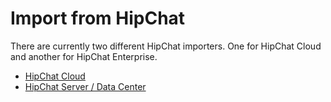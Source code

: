 # Import from HipChat

There are currently two different HipChat importers. One for HipChat Cloud and another for HipChat Enterprise.

* [HipChat Cloud](cloud.md)
* [HipChat Server / Data Center](enterprise.md)
